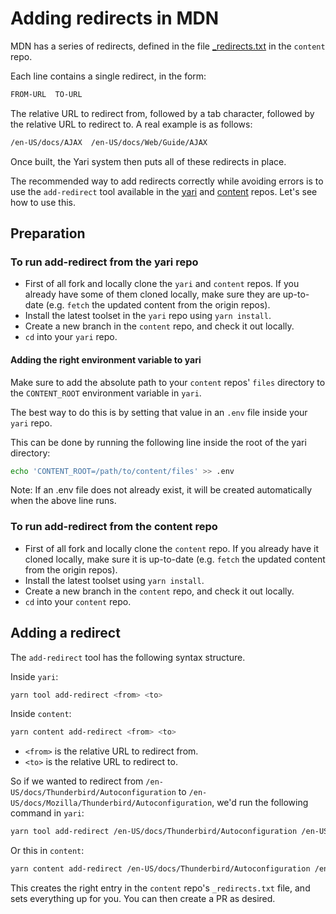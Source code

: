 # Adding redirects in MDN

MDN has a series of redirects, defined in the file
[\_redirects.txt](https://github.com/mdn/content/blob/main/files/en-us/_redirects.txt)
in the `content` repo.

Each line contains a single redirect, in the form:

```bash
FROM-URL  TO-URL
```

The relative URL to redirect from, followed by a tab character, followed by the
relative URL to redirect to. A real example is as follows:

```bash
/en-US/docs/AJAX  /en-US/docs/Web/Guide/AJAX
```

Once built, the Yari system then puts all of these redirects in place.

The recommended way to add redirects correctly while avoiding errors is to use
the `add-redirect` tool available in the [yari](https://github.com/mdn/yari)
and [content](https://github.com/mdn/content) repos. Let's see how to use this.

## Preparation

### To run add-redirect from the yari repo

- First of all fork and locally clone the `yari` and `content` repos. If you
  already have some of them cloned locally, make sure they are up-to-date
  (e.g. `fetch` the updated content from the origin repos).
- Install the latest toolset in the `yari` repo using `yarn install`.
- Create a new branch in the `content` repo, and check
  it out locally.
- `cd` into your `yari` repo.

#### Adding the right environment variable to yari

Make sure to add the absolute path to your `content` repos' `files` directory to
the `CONTENT_ROOT` environment variable in `yari`.

The best way to do this is by setting that value in an `.env` file inside your
`yari` repo.

This can be done by running the following line inside the root of the yari
directory:

```bash
echo 'CONTENT_ROOT=/path/to/content/files' >> .env
```

Note: If an .env file does not already exist, it will be created automatically
when the above line runs.

### To run add-redirect from the content repo

- First of all fork and locally clone the `content` repo. If you
  already have it cloned locally, make sure it is up-to-date
  (e.g. `fetch` the updated content from the origin repos).
- Install the latest toolset using `yarn install`.
- Create a new branch in the `content` repo, and check
  it out locally.
- `cd` into your `content` repo.

## Adding a redirect

The `add-redirect` tool has the following syntax structure.

Inside `yari`:

```bash
yarn tool add-redirect <from> <to>
```

Inside `content`:

```bash
yarn content add-redirect <from> <to>
```

- `<from>` is the relative URL to redirect from.
- `<to>` is the relative URL to redirect to.

So if we wanted to redirect from `/en-US/docs/Thunderbird/Autoconfiguration` to
`/en-US/docs/Mozilla/Thunderbird/Autoconfiguration`, we'd run the following
command in `yari`:

```bash
yarn tool add-redirect /en-US/docs/Thunderbird/Autoconfiguration /en-US/docs/Mozilla/Thunderbird/Autoconfiguration
```

Or this in `content`:

```bash
yarn content add-redirect /en-US/docs/Thunderbird/Autoconfiguration /en-US/docs/Mozilla/Thunderbird/Autoconfiguration
```

This creates the right entry in the `content` repo's `_redirects.txt` file, and
sets everything up for you. You can then create a PR as desired.
